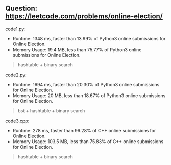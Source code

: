 ## Question: https://leetcode.com/problems/online-election/

code1.py:
* Runtime: 1348 ms, faster than 13.99% of Python3 online submissions for Online Election.
* Memory Usage: 19.4 MB, less than 75.77% of Python3 online submissions for Online Election.
> hashtable + binary search

code2.py:
* Runtime: 1694 ms, faster than 20.30% of Python3 online submissions for Online Election.
* Memory Usage: 20 MB, less than 18.67% of Python3 online submissions for Online Election.
> bst + hashtable + binary search

code3.cpp:
* Runtime: 278 ms, faster than 96.28% of C++ online submissions for Online Election.
* Memory Usage: 103.5 MB, less than 75.83% of C++ online submissions for Online Election.
> hashtable + binary search